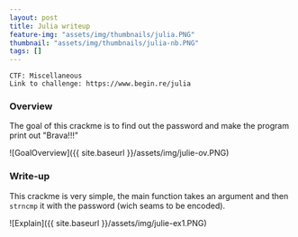 ```yaml
---
layout: post
title: Julia writeup
feature-img: "assets/img/thumbnails/julia.PNG"
thumbnail: "assets/img/thumbnails/julia-nb.PNG"
tags: []
---
```


`CTF: Miscellaneous` <br>
`Link to challenge: https://www.begin.re/julia`

### Overview

The goal of this crackme is to find out the password and make the program print out "Brava!!!"

![GoalOverview]({{ site.baseurl }}/assets/img/julie-ov.PNG)

### Write-up

This crackme is very simple, the main function takes an argument and then `strncmp` it with the password (wich seams to be encoded).

![Explain]({{ site.baseurl }}/assets/img/julie-ex1.PNG)